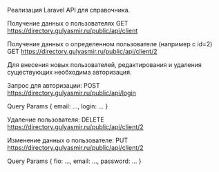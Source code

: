Pеализация Laravel API для справочника. 



Получение данных о пользователях 
GET  https://directory.gulyasmir.ru/public/api/client



Получение данных о определенном пользователе (например с id=2)
GET  https://directory.gulyasmir.ru/public/api/client/2



Для внесения новых пользователей, редактирования и удаления существующих необходима авторизация.

Запрос для авторизации:
POST  https://directory.gulyasmir.ru/public/api/login

Query Params {
   email: ...,
   login: ...
}



Удаление пользователя:
DELETE  https://directory.gulyasmir.ru/public/api/client/2



Изменение данных о пользователе:
PUT  https://directory.gulyasmir.ru/public/api/client/2

Query Params {
   fio: ...,
   email: ...,
   password: ...
}
